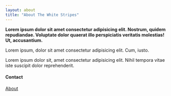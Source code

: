 ```yaml
---
layout: about
title: "About The White Stripes"
---
```


<div class="about-container" id="about">
    <div class="album-wp">
        <figure></figure>
    </div>
    <div class="about">
        <div id="hero"></div>
        <div class="about__content-section">
            <strong>Lorem ipsum dolor sit amet consectetur adipisicing elit. Nostrum, quidem repudiandae. Voluptate dolor quaerat illo perspiciatis veritatis molestias! Ut, accusantium.</strong>
            <p class="content__p1">Lorem ipsum, dolor sit amet consectetur adipisicing elit. Cum, iusto.</p>
            <p class="content__p2">Lorem ipsum dolor sit, amet consectetur adipisicing elit. Nihil tempora vitae iste suscipit dolor reprehenderit.</p>
            <div class="contact">
                <h4>Contact</h4>
                <a href="#"><i class="fab fa-facebook"></i></a>
                <a href="#"><i class="fab fa-instagram"></i></a>
                <a href="#"><i class="far fa-envelope"></i></a>
            </div>
        </div>
        <div class="about__title-section">
            <a href="#" class="btn btn__about">About</a>
            <div class="seperator"></div>
        </div>
    </div>
</div>
<script src="https://kit.fontawesome.com/3e27283071.js"></script>
<script src="assets/javascript/aboutAnim.js"></script>